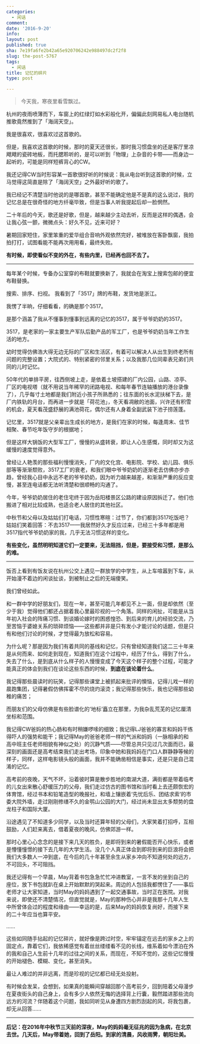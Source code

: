 ```yaml
---
categories:
  - 闲话
comment: 
date: '2016-9-20'
info: 
layout: post
published: true
sha: 7e19fa6fe2b42a65e920706242e988497dc2f2f8
slug: the-post-5767
tags:
  - 闲话
title: 记忆的碎片
type: post

---
```





> 今天我，寒夜里看雪飘过。    
> 




杭州的夜雨喷薄而下，车窗上的红绿灯如水彩般化开，偏偏此刻网易私人电台随机推歌竟然推到了「海阔天空」。

我是很喜欢，很喜欢过这首歌的。

但是，我喜欢这首歌的时候，那时的夏天还很长，那时我习惯盘坐的还是客厅里凉飕飕的瓷砖地板，而托腮聆听的，是可以听到「物理」上杂音的卡带——而身边一起听的，可能是同样短裤背心的CW。

我还记得CW当时形容某一首歌很好听的时候说：我从电台听到这首歌的时候，立马觉得这简直是除了「海阔天空」之外最好听的歌了。

我已经记不清楚当时他说的是哪首歌，甚至不能确定他是不是真的这么说过，我的记忆总是在很奇怪的地方纤毫毕致，但是当事人听我提起后却一脸惘然。

二十年后的今天，歌还是好歌，但是，越来越少主动去听，反而是这样的偶遇，会让我心弦一颤，微微点头：好久不见，近来可好？

暑期回家短住，家里笨重的爱华组合音响外观依然完好，被堆放在客卧飘窗，我拍拍打打，试图看能不能再次用用看，最终失败。

**有时候，即使看似不变的外在，有些内里，已经再也回不去了。** 

* * * 

每年某个时候，专备办公室穿的布鞋就要换新了，我就会在淘宝上搜索包邮的便宜布鞋替换。

搜索、排序、扫视。 我看到了「3517」牌的布鞋，发货地是浙江。

我愣了半晌，仔细看看，的确是那个3517。

是那个涵盖了我从不懂事到懂事到远离的记忆的3517，属于爷爷奶奶的3517。

3517，是老家的一家主要生产军队后勤产品的军工厂，也是爷爷奶奶当年工作生活的地方。

幼时觉得仿佛浩大得无边无际的厂区和生活区，有着可以解决人从出生到终老所有问题的完整设置；大院式的、特别紧密的邻里关系；以及我那几位同辈表兄弟们共同的儿时记忆。

50年代的单排平房，往西侧坡上走，是依着土坡搭建的厂内公园，山路、凉亭、厂区的电视塔（就不用说当年稀罕的闭路电视、和每年春节连轴播放的港台录像了），几乎每寸土地都是我们附近小孩子所熟悉的；往东面的长水泥扶梯下去，是厂内铁轨的月台，而再进一步就是「荷花池」，冬天看凋敝的池面，兴许还有积雪的机会，夏天看茂盛舒展的满池荷花，偶尔还有人身着全副武装下池子捞莲蓬。

记忆里，3517就是父亲辈出生成长的地方，是我们在家的时候，每逢周末、佳节相聚、春节吃年饭守岁的根据地；

但是这样大锅饭的大型军工厂，慢慢的从盛转衰，即让人心生感慨，同时却又为这缓慢的速度觉得意外。

曾经让人艳羡的那些福利慢慢消失，厂内的文化宫、电影院、学校、幼儿园、俱乐部等等渐渐颓败，3517工厂的衰老，和我们眼中爷爷奶奶的逐渐老去仿佛亦步亦趋，曾经我心目中永远不老的爷爷奶奶，因为听力越来越差，和渐渐严重的反应变慢，甚至连电话都无法听清楚和很顺畅的沟通了。

今年，爷爷奶奶居住的老住宅终于因为岳阳楼景区公路的建设原因拆迁了。他们也搬进了相对比较成熟，也适合老人居住的其他社区。

中秋节和父母以及姑姑们打电话，习惯性寒暄：过节了，你们都到3517吃饭吧？ 姑姑们笑着回答：不去3517——我居然好久才反应过来，已经三十多年都是用3517指代爷爷奶奶家的我，几乎无法习惯这样的变化。

**有些变化，虽然明明知道它们一定要来，无法阻挡，但是，要接受和习惯，是那么的难。**

* * * 

     
饭否上看到有饭友说在杭州公交上遇见一群放学的中学生，从上车喧嚣到下车，从开始漫不着边的闲谈扯谈，到被制止之后的无端傻笑。

我们曾经如此。

和一群中学的好朋友们，现在一年，甚至可能几年都见不上一面，但是却依然（至少于我）觉得他们都还占据着我心里最珍视的一个角落。同样的闲扯，可能是从当年初入社会的阵痛习惯、到谈婚论嫁时的困惑惶恐、到后来的育儿的经验交流，乃至苦恼于婆媳关系的琐碎烦恼——这些都并非是只有发小才能讨论的话题，但是只有和他们讨论的时候，才觉得最为放松和容易。

为什么呢？那是因为我们有着共同的基线和记忆，只有曾经知道我们这二三十年来是从何而来、如何走到现在，知道我们在这个过程中，经历了什么，得到了什么，失去了什么，是到底从什么样子的人慢慢变成了今天这个样子的整个过程，可能才能真正的体会到我们在谈论这些东西的时候，**到底在谈论着什么**。

我记得那些晨读时的玩笑，记得那些课堂上被抓起来批评的懊恼，记得儿戏一样的晨跑集团，记得暑假仿佛挥霍不尽的烧灼滚烫；我记得那些快乐，我也记得那些幼稚的痛苦；

而朋友们的父母仿佛是有些脸谱化的‘地标’矗立在那里，为我杂乱荒芜的记忆厘清坐标和范围。

我记得CW爸妈的热心肠和有时稍嫌啰嗦的细致；我记得LJ爸爸的寡言和妈妈干练得吓人的强势和能干；我记得May的爸爸老师一样的气派和妈妈（一脉相承的和高中班主任老师相貌有神似之处）的沉静气质——尽管总共只见过几次面而已，最深刻的画面还是高考结束我们走出考场，印象中她和我妈妈在门口人群静静等候的样子，同样，这样电影镜头般的画面，我并不能确凿相信是事实，还是只是自己混淆的记忆。

高考前的夜晚，天气不坏，沿着彼时算是散步胜地的南湖大道，满街都是带着临考的儿女出来散心舒缓压力的父母，我们走过仿古的图书馆和当时看上去还颇恢宏的体育馆，经过书本和铅笔造型的晚报社，和墙上镶嵌着‘先忧后乐、团结求索’的市委大院外墙，走过刚刚修缮不久的金鹗山公园的大门，经过尚未显出太多颓势的盘龙柱子和国际大厦。

沿途遇见了不知道多少同学，以及当时还算年轻的父母们，大家笑着打招呼，互相鼓励，人们赶来离去，借着夏夜的晚风，仿佛郊游一样。

那时心里心心念念的是接下来几天的胜负，是即将到来的暑假能否开心快乐，或者是懵懂憧憬的接下去几年的大学生活。没几个人真正体会到即将到来的巨浪将会把我们大多数人一冲到底，在今后的几十年甚至余生从家乡冲向不知道何处的远方，不可回头，不可阻挡。

我还记得有一个早晨，May背着书包急急忙忙冲进教室，一言不发的坐到自己的座位，放下书包就趴在桌上开始默默的哭起来。周边的人包括我都愣住了——事后老师才让大家知道，当时May的妈妈遇到了一起交通事故，当时正在医院。对我来说，即使还不清楚情况，但直觉就是，May的那种伤心并非是我那十几年人生中所曾体会过的程度和缘由——幸运的是，后来May的妈妈恢复尚好，而接下来的二十年应当也算平安。

……

这些如同随手拈起的记忆碎片，就好像是跨过时空，牢牢锚定在远去的家乡之上的固定点，靠着它们，我依稀感觉有着丝丝缕缕看不见的长线，维系着如今漂泊在外的我和自己人生前十几年的过往之间的关系，而现在，不知不觉的，这些记忆慢慢的开始褪色、模糊、变化，甚至消失。

最让人难过的并非远离，而是珍视的记忆都已经无处投射。

有时候会发呆，会想到，如果真的能瞬间穿越回那个高考前夕，回到陪着父母漫步在夏夜街头的自己身上，会有多少人依然无悔的选择背上行囊，毅然踏进那些流向远方的河流？伴随着这个问题，我如同听见从身遭四方剧烈刮起的风，将我包裹，却无从回答……

* * * 


**后记：在2016年中秋节三天前的深夜，May的妈妈毫无征兆的因为急病，在北京去世。几天后，May带着她，回到了岳阳。到家的清晨，风收雨霁，朝阳壮美。**









